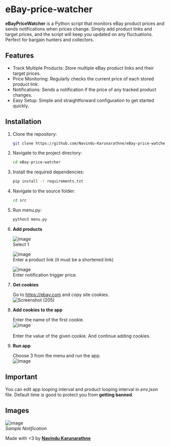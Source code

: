 # eBay-price-watcher

**eBayPriceWatcher** is a Python script that monitors eBay product prices and sends notifications when prices change. Simply add product links and target prices, and the script will keep you updated on any fluctuations. Perfect for bargain hunters and collectors.

## Features

- Track Multiple Products: Store multiple eBay product links and their target prices.
- Price Monitoring: Regularly checks the current price of each stored product link.
- Notifications: Sends a notification if the price of any tracked product changes.
- Easy Setup: Simple and straightforward configuration to get started quickly.

## Installation

1. Clone the repository:
   ```bash
   git clone https://github.com/Navindu-Karunarathne/eBay-price-watcher.git

2. Navigate to the project directory:
   ```bash
   cd eBay-price-watcher

4. Install the required dependencies:
   ```bash
   pip install -r requirements.txt   

6. Navigate to the source folder:
   ```bash
   cd src

7. Run menu.py:
   ```bash
   python3 menu.py

8. **Add products**

      ![image](https://github.com/Navindu-Karunarathne/eBay-price-watcher/assets/86160907/766a3dd6-4405-46a2-b5b3-79b306281639)<br>Select 1<br>

      ![image](https://github.com/Navindu-Karunarathne/eBay-price-watcher/assets/86160907/8d636ba0-fff8-4640-b4cb-8b19381b7740)<br>Enter a product link (it must be a shortened link)<br>

      ![image](https://github.com/Navindu-Karunarathne/eBay-price-watcher/assets/86160907/793b2997-cead-422c-b8ef-e4782a3c146f)<br>Enter notification trigger price.

9. **Get cookies**
    
      Go to https://ebay.com and copy site cookies.<br>![Screenshot (205)](https://github.com/Navindu-Karunarathne/eBay-price-watcher/assets/86160907/db2f59c2-68d9-493c-a849-5b4a16ca2d4d)

10. **Add cookies to the app**
    
       Enter the name of the first cookie.<br>![image](https://github.com/Navindu-Karunarathne/eBay-price-watcher/assets/86160907/4edd7f18-0a1b-4e4b-8408-4e8813d52e5b)<br><br>Enter the value of the given cookie. And continue adding cookies.

11. **Run app**
    
       Choose 3 from the menu and run the app.<br>![image](https://github.com/Navindu-Karunarathne/eBay-price-watcher/assets/86160907/724a77a4-ce52-4aa8-81fe-c61ebefcea22)

## Important

You can edit app looping interval and product looping interval in <i>env.json</i> file. Default time is good to protect you from **getting banned**.

## Images

![image](https://github.com/Navindu-Karunarathne/eBay-price-watcher/assets/86160907/55cc6899-fdd5-4e6a-8e1e-e668c30be352)<br><i>Sample Notification</i>



Made with <3 by <a href=https://github.com/Navindu-Karunarathne>**Navindu Karunarathne**</a>
   





